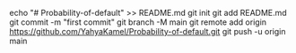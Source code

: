 echo "# Probability-of-default" >> README.md
git init
git add README.md
git commit -m "first commit"
git branch -M main
git remote add origin https://github.com/YahyaKamel/Probability-of-default.git
git push -u origin main